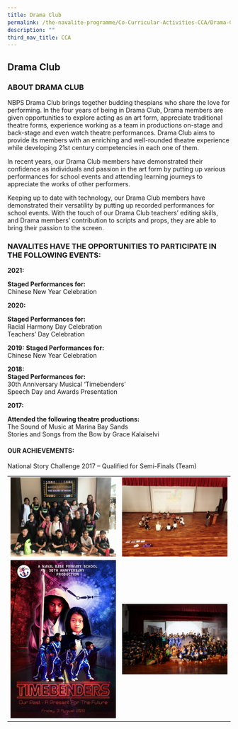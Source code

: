 ```yaml
---
title: Drama Club
permalink: /the-navalite-programme/Co-Curricular-Activities-CCA/Drama-Club/
description: ""
third_nav_title: CCA
---
```

## Drama Club

### ABOUT DRAMA CLUB

NBPS Drama Club brings together budding thespians who share the love for performing. In the four years of being in Drama Club, Drama members are given opportunities to explore acting as an art form, appreciate traditional theatre forms, experience working as a team in productions on-stage and back-stage and even watch theatre performances. Drama Club aims to provide its members with an enriching and well-rounded theatre experience while developing 21st century competencies in each one of them.

In recent years, our Drama Club members have demonstrated their confidence as individuals and passion in the art form by putting up various performances for school events and attending learning journeys to appreciate the works of other performers.

Keeping up to date with technology, our Drama Club members have demonstrated their versatility by putting up recorded performances for school events. With the touch of our Drama Club teachers’ editing skills, and Drama members’ contribution to scripts and props, they are able to bring their passion to the screen.

### NAVALITES HAVE THE OPPORTUNITIES TO PARTICIPATE IN THE FOLLOWING EVENTS:

**2021:**

**Staged Performances for:** <br>
Chinese New Year Celebration

  

**2020:**

**Staged Performances for:** <br>
Racial Harmony Day Celebration  <br>
Teachers’ Day Celebration

**2019:**
**Staged Performances for:**<br>
Chinese New Year Celebration

**2018:**<br>
**Staged Performances for:**<br>
30th Anniversary Musical ‘Timebenders’<br>
Speech Day and Awards Presentation

  

**2017:**&nbsp;

**Attended the following theatre productions:**&nbsp;<br>
The Sound of Music at Marina Bay Sands<br>
Stories and Songs from the Bow by Grace Kalaiselvi

  

#### OUR ACHIEVEMENTS:

National Story Challenge 2017 – Qualified for Semi-Finals (Team)



|  |  |  
| -------- | -------- | 
|   ![](/images/drama1.jpeg)   |   ![](/images/drama3.jpeg)   |     
|   ![](/images/drama4.jpeg)   |   ![](/images/drama5.jpeg)   |